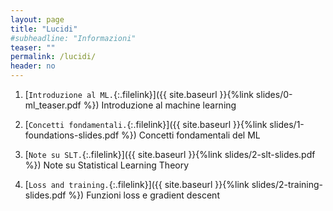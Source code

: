 ```yaml
---
layout: page
title: "Lucidi"
#subheadline: "Informazioni"
teaser: ""
permalink: /lucidi/
header: no
---
```


1. [`Introduzione al ML.`{:.filelink}]({{ site.baseurl }}{%link slides/0-ml_teaser.pdf %}) Introduzione al machine learning

1. [`Concetti fondamentali.`{:.filelink}]({{ site.baseurl }}{%link slides/1-foundations-slides.pdf %}) Concetti fondamentali del ML

1. [`Note su SLT.`{:.filelink}]({{ site.baseurl }}{%link slides/2-slt-slides.pdf %}) Note su Statistical Learning Theory

1. [`Loss and training.`{:.filelink}]({{ site.baseurl }}{%link slides/2-training-slides.pdf %}) Funzioni loss e gradient descent